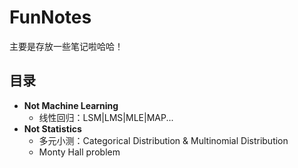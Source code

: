# FunNotes
主要是存放一些笔记啦哈哈！

## 目录
- **Not Machine Learning** 
  - 线性回归：LSM|LMS|MLE|MAP...
- **Not Statistics**
  - 多元小测：Categorical Distribution & Multinomial Distribution
  - Monty Hall problem
